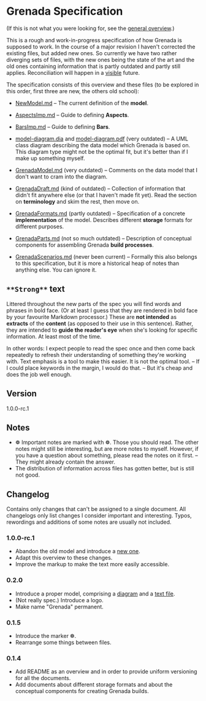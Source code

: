 # Grenada Specification

(If this is not what you were looking for, see the [general
overview](https://github.com/clj-grenada/lib-grenada/blob/master/doc/overview.md).)

This is a rough and work-in-progress specification of how Grenada is supposed to
work. In the course of a major revision I haven't corrected the existing files,
but added new ones. So currently we have two rather diverging sets of files,
with the new ones being the state of the art and the old ones containing
information that is partly outdated and partly still applies. Reconciliation
will happen in a [visible](https://en.wikiquote.org/wiki/Herbert_A.%5fSimon)
future.

The specification consists of this overview and these files (to be explored in
this order, first three are new, the others old school):

 - [NewModel.md](NewModel.md) – The current definition of the **model**.

 - [AspectsImp.md](AspectsImp.md) – Guide to defining **Aspects**.

 - [BarsImp.md](BarsImp.md) – Guide to defining **Bars**.

 - [model-diagram.dia](model-diagram.dia) and
   [model-diagram.pdf](model-diagram.pdf) (very outdated) – A UML class diagram
   describing the data model which Grenada is based on. This diagram type might
   not be the optimal fit, but it's better than if I make up something myself.

 - [GrenadaModel.md](GrenadaModel.md) (very outdated) – Comments on the data
   model that I don't want to cram into the diagram.

 - [GrenadaDraft.md](GrenadaDraft.md) (kind of outdated) – Collection of
   information that didn't fit anywhere else (or that I haven't made fit yet).
   Read the section on **terminology** and skim the rest, then move on.

 - [GrenadaFormats.md](GrenadaFormats.md) (partly outdated) – Specification of a
   concrete **implementation** of the model. Describes different **storage**
   formats for different purposes.

 - [GrenadaParts.md](GrenadaParts.md) (not so much outdated) – Description of
   conceptual components for assembling Grenada **build processes**.

 - [GrenadaScenarios.md](GrenadaScenarios.md) (never been current) – Formally
   this also belongs to this specification, but it is more a historical heap of
   notes than anything else. You can ignore it.


## `**Strong**` text

Littered throughout the new parts of the spec you will find words and phrases in
bold face. (Or at least I guess that they are rendered in bold face by your
favourite Markdown processor.) These are **not intended** as **extracts** of the
**content** (as opposed to their use in this sentence). Rather, they are
intended to **guide the reader's eye** when she's looking for specific
information. At least most of the time.

In other words: I expect people to read the spec once and then come back
repeatedly to refresh their understanding of something they're working with.
Text emphasis is a tool to make this easier. It is not the optimal tool. – If I
could place keywords in the margin, I would do that. – But it's cheap and does
the job well enough.


## Version

1.0.0-rc.1

## Notes

 - ❁ Important notes are marked with ❁. Those you should read. The other notes
   might still be interesting, but are more notes to myself. However, if you
   have a question about something, please read the notes on it first. – They
   might already contain the answer.
 - The distribution of information across files has gotten better, but is still
   not good.

## Changelog

Contains only changes that can't be assigned to a single document. All
changelogs only list changes I consider important and interesting. Typos,
rewordings and additions of some notes are usually not included.

### 1.0.0-rc.1

 - Abandon the old model and introduce a [new one](NewModel.md).
 - Adapt this overview to these changes.
 - Improve the markup to make the text more easily accessible.

### 0.2.0

 - Introduce a proper model, comprising a [diagram](model-diagram.pdf) and a
   [text file](GrenadaModel.md).
 - (Not really spec.) Introduce a logo.
 - Make name "Grenada" permanent.

### 0.1.5

 - Introduce the marker ❁.
 - Rearrange some things between files.

### 0.1.4

 - Add README as an overview and in order to provide uniform versioning for all
   the documents.
 - Add documents about different storage formats and about the conceptual
   components for creating Grenada builds.
